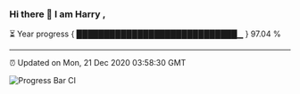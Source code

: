 ### Hi there 👋 I am Harry , 

⏳ Year progress { █████████████████████████████▁ } 97.04 %

---

⏰ Updated on Mon, 21 Dec 2020 03:58:30 GMT

![Progress Bar CI](https://github.com/duykhang68/duykhang68/workflows/Progress%20Bar%20CI/badge.svg)
